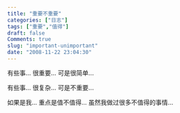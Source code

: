 ```yaml
---
title: "重要不重要"
categories: ["日志"]
tags: ["重要","值得"]
draft: false
Comments: true
slug: "important-unimportant"
date: "2008-11-22 23:04:30"
---
```


有些事...
很重要...
可是很简单...
 
有些事...
很复杂...
可是不重要...
 
如果是我...
重点是值不值得...
虽然我做过很多不值得的事情...

